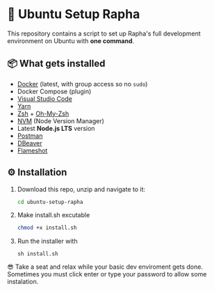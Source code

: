 # 🚀 Ubuntu Setup Rapha

This repository contains a script to set up Rapha's full development environment on Ubuntu with **one command**.

## 📦 What gets installed
- [Docker](https://docs.docker.com/) (latest, with group access so no `sudo`)
- Docker Compose (plugin)
- [Visual Studio Code](https://code.visualstudio.com/)
- [Yarn](https://yarnpkg.com/)
- [Zsh](https://www.zsh.org/) + [Oh-My-Zsh](https://ohmyz.sh/)
- [NVM](https://github.com/nvm-sh/nvm) (Node Version Manager)
- Latest **Node.js LTS** version
- [Postman](https://www.postman.com/)
- [DBeaver](https://dbeaver.io/)
- [Flameshot](https://flameshot.org/)

## ⚙️ Installation

1. Download this repo, unzip and navigate to it:
   ```bash
   cd ubuntu-setup-rapha
   ```
2. Make install.sh excutable
   ```bash
   chmod +x install.sh
   ```
3. Run the installer with
   ```
   sh install.sh
   ```

😎 Take a seat and relax while your basic dev enviroment gets done. Sometimes you must click enter or type your password to allow some instalation.
